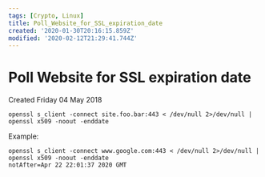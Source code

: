 ```yaml
---
tags: [Crypto, Linux]
title: Poll_Website_for_SSL_expiration_date
created: '2020-01-30T20:16:15.859Z'
modified: '2020-02-12T21:29:41.744Z'
---
```


# Poll Website for SSL expiration date
Created Friday 04 May 2018

`openssl s_client -connect site.foo.bar:443 < /dev/null 2>/dev/null | openssl x509 -noout -enddate`

Example:

```
openssl s_client -connect www.google.com:443 < /dev/null 2>/dev/null | openssl x509 -noout -enddate
notAfter=Apr 22 22:01:37 2020 GMT
```

